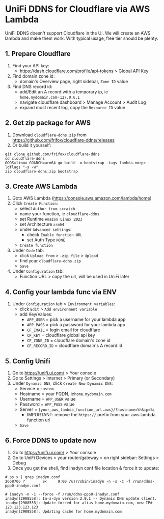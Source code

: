 # UniFi DDNS for Cloudflare via AWS Lambda
UniFi DDNS doesn't support Cloudflare in the UI. We will create an AWS lambda and make them work. With typical usage, free tier should be plenty. 

## 1. Prepare Cloudflare
1. Find your API key:
   - https://dash.cloudflare.com/profile/api-tokens > Global API Key
2. Find domain zone id:
   - domain's Overview page, right sidebar, `Zone ID` value
3. Find DNS record id:
   - add/Edit an A record with a temporary ip, ie `home.mydomain.com`=`127.0.0.1`
   - navigate cloudflare dashboard > Manage Account > Audit Log
   - expand most recent log, copy the `Resource ID` value

## 2. Get zip package for AWS
1. Download `cloudflare-ddns.zip` from https://github.com/frifox/cloudflare-ddns/releases
2. Or build it yourself:
```shell
git clone github.com/frifox/cloudflare-ddns
cd cloudflare-ddns
GOOS=linux GOARCH=arm64 go build -o bootstrap -tags lambda.norpc -ldflags "-s -w"
zip cloudflare-ddns.zip bootstrap
```

## 3. Create AWS Lambda
1. Goto AWS Lambda (https://console.aws.amazon.com/lambda/home)
2. Click `Create Function`:
   - select `Author from scratch`
   - name your function, ie `cloudflare-ddns`
   - set Runtime `Amazon Linux 2023`
   - set Architecture `arm64`
   - under `Advanced settings`:
     - check `Enable function URL`
     - set Auth Type `NONE`
   - `Create function`
3. Under `Code` tab:
   - click `Upload from` > `.zip file` > `Upload`
   - find your `cloudflare-ddns.zip`
   - `Save`
4. Under `Configuration` tab:
   - Function URL > copy the url, will be used in UniFi later

## 4. Config your lambda func via ENV
1. Under `Configuration` tab > `Environment variables`:
   - click `Edit` > `Add environment variable`
   - add Key/Values:
     - `APP_USER` = pick a username for your lambda app
     - `APP_PASS` = pick a password for your lambda app
     - `CF_EMAIL` = login email for cloudflare
     - `CF_KEY` = cloudflare global api key
     - `CF_ZONE_ID` = cloudflare domain's zone id
     - `CF_RECORD_ID` = cloudflare domain's A record id

## 5. Config Unifi
1. Go to https://unifi.ui.com/ > Your console
2. Go to Settings > Internet > Primary (or Secondary)
3. Under `Dynamic DNS`, click `Create New Dynamic DNS`:
   - Service = `custom`
   - Hostname = your FQDN, ie`home.mydomain.com`
   - Username = `APP_USER` value
   - Password = `APP_PASS` value
   - Server = `{your_aws_lambda_function_url.aws}/?hostname=%h&ip=%i`
     - IMPORTANT: remove the `https://` prefix from your aws lambda function url
   - `Save`

## 6. Force DDNS to update now
1. Go to https://unifi.ui.com/ > Your console
2. Go to UniFi Devices > your router/gateway > on right sidebar: Settings > Debug
4. Once you get the shell, find inadyn conf file location & force it to update:
```shell
# ps x | grep inadyn.conf
2668706 ?        S<     0:00 /usr/sbin/inadyn -n -s -C -f /run/ddns-ppp0-inadyn.conf

# inadyn -n -1 --force -f /run/ddns-ppp0-inadyn.conf
inadyn[2908558]: In-a-dyn version 2.9.1 -- Dynamic DNS update client.
inadyn[2908558]: Update forced for alias home.mydomain.com, new IP# 123.123.123.123
inadyn[2908558]: Updating cache for home.mydomain.com
```